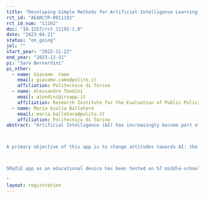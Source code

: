 ```yaml
---
title: "Developing Simple Methods for Artificial Intelligence Learning and Education (SMaILE) through a gamified educational app: an RCT with middle school pupils in Italy"
rct_id: "AEARCTR-0011192"
rct_id_num: "11192"
doi: "10.1257/rct.11192-1.0"
date: "2023-04-21"
status: "on_going"
jel: ""
start_year: "2022-11-22"
end_year: "2023-12-31"
pi: "Sara Bernardini"
pi_other:
  - name: Giacomo  Como
    email: giacomo.como@polito.it
    affiliation: Politecnico di Torino
  - name: Alessandro Tondini
    email: atondini@irvapp.it
    affiliation: Research Institute for the Evaluation of Public Policies (FBK-IRVAPP)
  - name: Maria Giulia Ballatore
    email: maria.ballatore@polito.it
    affiliation: Politecnico di Torino
abstract: "Artificial Intelligence (AI) has increasingly become part of our everyday life. Therefore, it is crucial that young adults start familiarizing themselves with it early. The successful use of AI for humanity strongly relies on the abilities and competencies of the people who develop, implement, and use it. Thus, a fundamental prerequisite to addressing the profound changes that our society faces is educating people with solid digital competencies, among which AI plays a central role. Progressively it will become crucial to understand the mechanisms behind it, and attitudes and knowledge of how AI works. We evaluate a randomized educational intervention that aims to familiarize middle school pupils with AI concepts and stimulate interest in STEM related subjects and careers. A randomly selected sub-sample of classes are granted access to an innovative app for mobile devices (phones and tablets) - “SMaILEApp”. The app aims to teach complex AI techniques to pupils through gamification, breaking down complex concepts into straightforward applications, accessible to a broad spectrum of young users. In line with gamification techniques, the App uses points, credits, rewards, challenges and virtual goods to ensure maximum engagement of the users. The SMaILEApp thus allows students to learn AI by playing. The app is an educational macro-game that contains micro-games, each of which focuses on a specific AI topic, e.g. machine learning, planning, optimization, etc. 

A primary objective of this app is to change attitudes towards AI: the students learn that there are multiple AI sub-areas, each with its strengths and weaknesses, instead of treating AI as a monolithic magic “black box”.

SMaILE app as an educational device has been tested on 57 middle-school classes (second grade of middle school) in 20 schools in the Piemonte region, in Northern Italy. Within each school, half of the classes are randomly assigned the app from the 2022-23 academic year, a pre and post test are carried out, and administrative information from school registries will be collected at the end of the school year to complement the analysis.  We plan to measure how this app changes attitudes and perceptions towards AI, and, in particular, whether students show a more informed view of the role of AI in society, after understanding it better.
"
layout: registration
---
```


